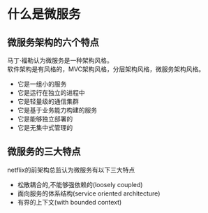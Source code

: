 # 什么是微服务

## 微服务架构的六个特点

马丁·福勒认为微服务是一种架构风格。  
软件架构是有风格的，MVC架构风格，分层架构风格，微服务架构风格。

* 它是一组小的服务
* 它是运行在独立的进程中
* 它是轻量级的通信集群
* 它是基于业务能力构建的服务
* 它是能够独立部署的
* 它是无集中式管理的

## 微服务的三大特点

netflix的前架构总监认为微服务有以下三大特点

* 松散耦合的,不能够强依赖的(loosely coupled)
* 面向服务的体系结构(service oriented architecture)
* 有界的上下文(with bounded context)
